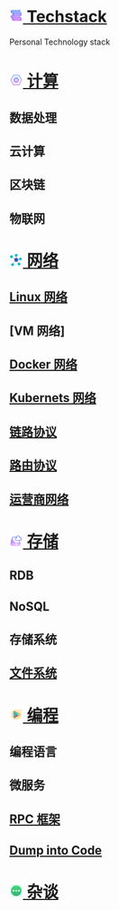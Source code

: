 # [![](icon/stack.png) Techstack](/)
Personal Technology stack

# [![](icon/compute.png) 计算](compute/)
## 数据处理
## 云计算
## 区块链
## 物联网
# [![](icon/network.png) 网络](network/)
## [Linux 网络](network/linux)
## [VM 网络]
## [Docker 网络](network/docker)
## [Kubernets 网络](network/k8s)
## [链路协议](network/linklayer-p)
## [路由协议](network/routing-p)
## [运营商网络](network/isp)

# [![](icon/storage.png) 存储](storage/) 
## RDB
## NoSQL
## 存储系统
## [文件系统](storage/fs/)
# [![](icon/program.png) 编程](program/)
## 编程语言
## 微服务
## [RPC 框架](program/rpc)
## [Dump into Code](program/code/)


# [![](icon/more.png) 杂谈](more/) 
